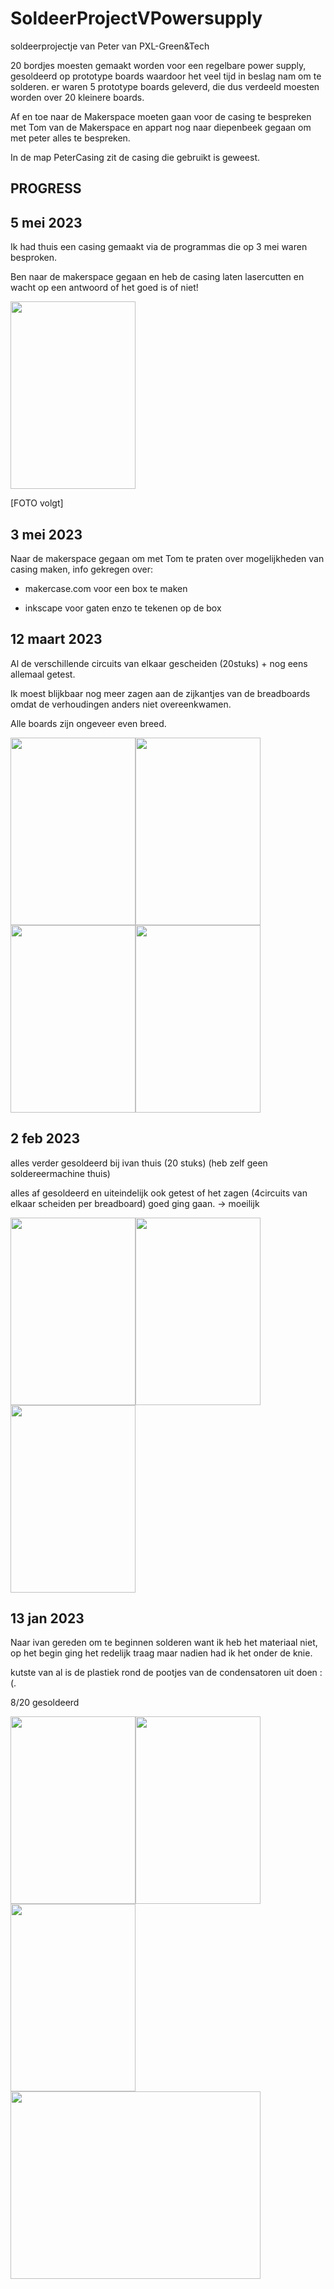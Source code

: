 # SoldeerProjectVPowersupply
soldeerprojectje van Peter van PXL-Green&amp;Tech

20 bordjes moesten gemaakt worden voor een regelbare power supply, gesoldeerd op prototype boards waardoor het veel tijd in beslag nam om te solderen.
er waren 5 prototype boards geleverd, die dus verdeeld moesten worden over 20 kleinere boards.

Af en toe naar de Makerspace moeten gaan voor de casing te bespreken met Tom van de Makerspace en appart nog naar diepenbeek gegaan om met peter alles te bespreken.

In de map PeterCasing zit de casing die gebruikt is geweest.

## PROGRESS

## 5 mei 2023

Ik had thuis een casing gemaakt via de programmas die op 3 mei waren besproken.

Ben naar de makerspace gegaan en heb de casing laten lasercutten en wacht op een antwoord of het goed is of niet!

<img src="https://github.com/ToonDeLeersnyder/SoldeerProjectVPowersupply/assets/79915408/4d2ec9d1-4548-4240-8990-91cb956710ad.jpg" width="200" height="300" />



[FOTO volgt]

## 3 mei 2023

Naar de makerspace gegaan om met Tom te praten over mogelijkheden van casing maken, info gekregen over:

* makercase.com voor een box te maken

* inkscape voor gaten enzo te tekenen op de box


## 12 maart 2023

Al de verschillende circuits van elkaar gescheiden (20stuks) + nog eens allemaal getest.

Ik moest blijkbaar nog meer zagen aan de zijkantjes van de breadboards omdat de verhoudingen anders niet overeenkwamen.

Alle boards zijn ongeveer even breed.


<img src="https://user-images.githubusercontent.com/79915408/225068516-b9f34e57-f378-45c5-afa0-612b9ac4292b.jpg" width="200" height="300" /><img src="https://user-images.githubusercontent.com/79915408/225068496-a96299dd-558d-4f0f-abbc-861397b36aab.jpg" width="200" height="300" />
<img src="https://user-images.githubusercontent.com/79915408/225068484-64603604-a772-4547-b634-000dc5fcd21e.jpg" width="200" height="300" /><img src="https://user-images.githubusercontent.com/79915408/225068364-be96b8fd-04f2-45c9-b54d-c49a0e0beb93.jpg" width="200" height="300" />

## 2 feb 2023

alles verder gesoldeerd bij ivan thuis (20 stuks) (heb zelf geen soldereermachine thuis)

alles af gesoldeerd en uiteindelijk ook getest of het zagen (4circuits van elkaar scheiden per breadboard) goed ging gaan. -> moeilijk

<img src="https://user-images.githubusercontent.com/79915408/216780288-c7c40652-e48b-4035-a2fc-22480e1c133a.jpg" width="200" height="300" /><img src="https://user-images.githubusercontent.com/79915408/216780296-0f805722-faea-425b-bf8f-66fcc0c1eb68.jpg" width="200" height="300" /><img src="https://user-images.githubusercontent.com/79915408/216780310-f8936921-a94b-4248-b1ad-62024e9495d9.jpg" width="200" height="300" />


## 13 jan 2023
Naar ivan gereden om te beginnen solderen want ik heb het materiaal niet, op het begin ging het redelijk traag maar nadien had ik het onder de knie.

kutste van al is de plastiek rond de pootjes van de condensatoren uit doen :(.

8/20 gesoldeerd

<img src="https://user-images.githubusercontent.com/79915408/212538925-44ad7177-7b7c-4fc8-8823-9861a7eb2ff0.jpg" width="200" height="300" /><img src="https://user-images.githubusercontent.com/79915408/212539047-e8e287ec-c606-4205-ba7e-0bf4059a5971.jpg" width="200" height="300" /><img src="https://user-images.githubusercontent.com/79915408/212539085-a25dbaab-8a73-413f-8f17-8c0f49164427.jpg" width="200" height="300" /><img src="https://user-images.githubusercontent.com/79915408/212539113-d4e4ac90-124a-47fb-9ef4-fec72f419b64.jpg" width="400" height="300" />




